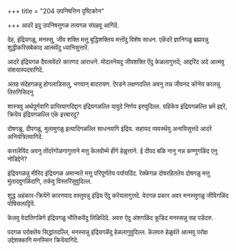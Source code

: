 +++
title = "204 उपनिषत्तिन दृष्टिकोन"

+++
आदरॆ इदु उपनिषत्तुगळ तत्वगळ संग्रहवू आगिदॆ.

देह, इंद्रियगळु, मनस्सु, जीव शक्ति मत्तु बुद्धिशक्तिय मत्तॊंदु विशेष साधन. एकॆंदरॆ ज्ञानिगळु ब्रह्मवन्नु शुद्धीकरिसबेकाद आत्मवॆंदु ध्यानिसुत्तारॆ.

आदरॆ इंद्रियगळ दैवत्ववॆंदरॆ कारणद आराधनॆ. मॊदलनॆयदु जीवशक्ति ऎंदु केळलागुत्तदॆ; आद्दरिंद अदे आत्मवु संशयास्पदवागिदॆ.

अंतह संदेहगळन्नु होगलाडिसलु, भगवान् बादरायण. ऎरडने लक्षणदल्लि अवनु तन्न जीवनद कॊनॆय कालन्नु तिरुगिसिदनु

शास्त्रवु अर्थपूर्णवागि प्राप्तियागदिद्दाग इंद्रियगळल्लि यावुदे निर्णय इरुवुदिल्ल. ग्रहिकॆय इंद्रियगळल्लि भ्रमॆ इद्दरॆ, क्रियॆय इंद्रियगळल्लि एकॆ इरबारदु?

दोषगळु, दीपगळु, मुलामुगळु इत्यादिगळल्लि साधनवागि इंद्रिय. सहायद व्यवस्थॆयु अन्वयिसुत्तदॆ आदरॆ अनियंत्रितवागिदॆ.

कत्तलॆयिंद अवनु तॊंदरॆगॊळगागुत्तानॆ मत्तु कॆलवॊम्मॆ हीगॆ हेळुत्तानॆ. ई दीपद बळि नानु नन्न कण्णुगळिंद एनु नोडिद्देनॆ?

इंद्रियगळन्नु मीरिद इंद्रियगळ अमान्यतॆ मत्तु परिपूर्णतॆय पर्यायदिंद. रॆक्कॆगळ दोषरहिततॆय दोषगळु मत्तु मुंतादवुगळिंदागि, तर्कवु विस्तरिसुवुदिल्ल.

शुद्ध अहंकार-क्रियॆगॆ कारणवाद वस्तुवन्नु इंद्रिय ऎंदु करॆयलागुत्तदॆ. वेदगळ प्रकार अवर मनस्सुगळु जीविगळिंद पोषिसल्पट्टिवॆ.

कॆलवु वेदांतिगळिगॆ इंद्रियगळु भौतिकवॆंदु तिळिदिदॆ. अवरु ऐदु अंशगळिंद कूडिद मनस्सन्नु सह पडॆदरु.

पदगळ परोक्षतॆय सिद्धांतदल्लि, मनस्सन्नु इंद्रियगळॆंदु हेळलागुवुदिल्ल. कॆलवरु हेळुवंतॆ आत्मवु परोक्ष उद्देशक्कागि मनस्सिन क्रियॆयागिदॆ.

